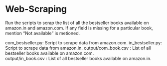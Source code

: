 # Web-Scraping

Run the scripts to scrap the list of all the bestseller books available on amazon.in and amazon.com.
If any field is missing for a particular book, mention “Not available” is metioned.

com_bestseller.py: Script to scrape data from amazon.com. 
in_bestseller.py: Script to scrape data from amazon.in. 
output/com_book.csv : List of all bestseller books available on amazon.com.  
output/in_book.csv : List of all bestseller books available on amazon.in. 
